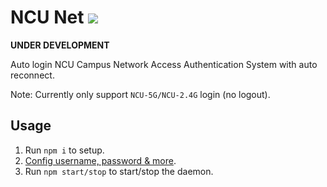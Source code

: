 # NCU Net [![](https://img.shields.io/badge/Standalone-blue.svg)](https://github.com/kidonng/cherry#user-content-ncu-net-)

**UNDER DEVELOPMENT**

Auto login NCU Campus Network Access Authentication System with auto reconnect.

Note: Currently only support `NCU-5G/NCU-2.4G` login (no logout).

## Usage

1. Run `npm i` to setup.
2. [Config username, password & more](ncu-net.js#L1-L7).
3. Run `npm start/stop` to start/stop the daemon.
